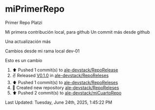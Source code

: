 # miPrimerRepo
Primer Repo Platzi

Mi primera contribución local, para github
Un commit más desde github


Una actualización más

Cambios desde mi rama local dev-01

Esto es un cambio

<!--RECENT_ACTIVITY:start-->
1. ⬆️ Pushed 1 commit(s) to [ale-devstack/RepoRelease](https://github.com/ale-devstack/RepoRelease)<br>
2. ✌️ Released [V0.1.0](https://github.com/ale-devstack/RepoReleses/releases/tag/V0.1.0) in [ale-devstack/RepoReleses](https://github.com/ale-devstack/RepoReleses)<br>
3. ⬆️ Pushed 1 commit(s) to [ale-devstack/RepoReleses](https://github.com/ale-devstack/RepoReleses)<br>
4. 📔 Created new repository [ale-devstack/RepoReleses](https://github.com/ale-devstack/RepoReleses)<br>
5. ⬆️ Pushed 2 commit(s) to [ale-devstack/miCuartoRepo](https://github.com/ale-devstack/miCuartoRepo)<br>
<!--RECENT_ACTIVITY:end-->

<!--RECENT_ACTIVITY:last_update-->
Last Updated: Tuesday, June 24th, 2025, 1:45:22 PM
<!--RECENT_ACTIVITY:last_update_end-->
